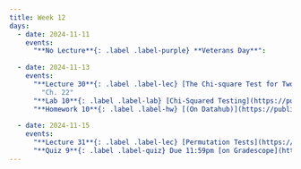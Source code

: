 ```yaml
---
title: Week 12
days:
  - date: 2024-11-11
    events:
      "**No Lecture**{: .label .label-purple} **Veterans Day**":
    
  - date: 2024-11-13
    events:
      "**Lecture 30**{: .label .label-lec} [The Chi-square Test for Two-way Tables](https://ph142-ucb.github.io/fa24/src/lec/Lec30_Inference-two-way-tables.html) [(Recording)](https://berkeley.zoom.us/rec/share/GSOILWRmhta5Alz4I3MBM86po-bJd24msbt4CYhm8_doiGP12WiBQ0y-t7kpZaYn.6wX4X5bUV4KNBDm3)":
        "Ch. 22"
      "**Lab 10**{: .label .label-lab} [Chi-Squared Testing](https://publichealth.datahub.berkeley.edu/hub/user-redirect/git-pull?repo=https%3A%2F%2Fgithub.com%2Fph142-ucb%2Fph142-fa24&urlpath=rstudio%2F&branch=main) (Due Nov 15th)":
      "**Homework 10**{: .label .label-hw} [(On Datahub)](https://publichealth.datahub.berkeley.edu/hub/user-redirect/git-pull?repo=https%3A%2F%2Fgithub.com%2Fph142-ucb%2Fph142-fa24&urlpath=rstudio%2F&branch=main)": 
      
  - date: 2024-11-15
    events:
      "**Lecture 31**{: .label .label-lec} [Permutation Tests](https://ph142-ucb.github.io/fa24/src/lec/Lec31_Permutation-Tests.html) [(Recording)](https://berkeley.zoom.us/rec/share/NRDT5H3HlOOjw577-99iXYd8oERfiZp-EjhPJX7VhZLEQPCYx_tU7iTlRSKlDSBJ.3fTWa2yxblyZlRR-)":
      "**Quiz 9**{: .label .label-quiz} Due 11:59pm [on Gradescope](https://www.gradescope.com/courses/833518)":
---
```

